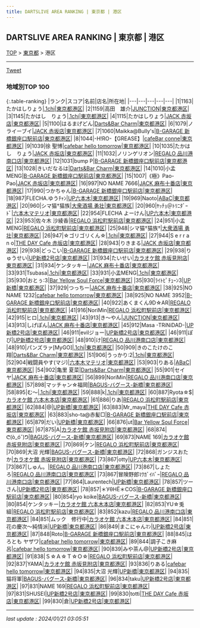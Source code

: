 ```yaml
---
title: DARTSLIVE AREA RANKING | 東京都 | 港区
---
```

## DARTSLIVE AREA RANKING | 東京都 | 港区

[TOP](/darts/rank/) > [東京都](/darts/rank/東京都/) > 港区

___

<a href="https://twitter.com/share?ref_src=twsrc%5Etfw" data-text="DARTSLIVE AREA RANKING | 東京都港区" class="twitter-share-button" data-via="DARTSLIVE" data-hashtags="DARTSLIVE" data-related="DARTSLIVE" data-show-count="false">Tweet</a>

### 地域別TOP 100

{:.table-ranking}
|ランク|スコア|名前|店名|所在地|
|---|---|---|---|---|
|1|1163|たかはしりょう|<a href="https://search.dartslive.com/jp/shop/b235d7f7bf0ba3330d9b047a20a7ba1e">.1chi</a>|<a href="/darts/rank/東京都/港区">東京都港区</a>|
|2|1159|高田　雄介|<a href="https://search.dartslive.com/jp/shop/4d9bdca29e4ac0bd0d9b047a20a7ba1e">JUNCTION</a>|<a href="/darts/rank/東京都/港区">東京都港区</a>|
|3|1145|たかはし　りょう|<a href="https://search.dartslive.com/jp/shop/b235d7f7bf0ba3330d9b047a20a7ba1e">.1chi</a>|<a href="/darts/rank/東京都/港区">東京都港区</a>|
|4|1115|たかはしりょう|<a href="https://search.dartslive.com/jp/shop/528b0f4561aec7220d9b047a20a7ba1e">JACK 赤坂店</a>|<a href="/darts/rank/東京都/港区">東京都港区</a>|
|5|1100|はるまげどん|<a href="https://search.dartslive.com/jp/shop/1a30b3e1294d5cbd0d9b047a20a7ba1e">Darts&Bar Charm</a>|<a href="/darts/rank/東京都/港区">東京都港区</a>|
|6|1079|ノライーブイ|<a href="https://search.dartslive.com/jp/shop/528b0f4561aec7220d9b047a20a7ba1e">JACK 赤坂店</a>|<a href="/darts/rank/東京都/港区">東京都港区</a>|
|7|1060|Maikka@Bully&#x27;s|<a href="https://search.dartslive.com/jp/shop/914cd128e0809979790ab824ce8730e5">B-GARAGE 新橋銀座口駅前店</a>|<a href="/darts/rank/東京都/港区">東京都港区</a>|
|8|1044|-H!RO-【GREASE】|<a href="https://search.dartslive.com/jp/shop/3746c61ee72d8f705f9f3321c1147265">cafeBar conne</a>|<a href="/darts/rank/東京都/港区">東京都港区</a>|
|9|1039|徐 聖博|<a href="https://search.dartslive.com/jp/shop/38bd417210316cc60d9b047a20a7ba1e">cafebar hello tomorrow</a>|<a href="/darts/rank/東京都/港区">東京都港区</a>|
|10|1035|たかはし　りょう|<a href="https://search.dartslive.com/jp/shop/528b0f4561aec7220d9b047a20a7ba1e">JACK 赤坂店</a>|<a href="/darts/rank/東京都/港区">東京都港区</a>|
|11|1032|ノリンゲリオン|<a href="https://search.dartslive.com/jp/shop/0f563e86be4563d328032249b44395af">REGALO 品川港南口店</a>|<a href="/darts/rank/東京都/港区">東京都港区</a>|
|12|1031|bump P|<a href="https://search.dartslive.com/jp/shop/914cd128e0809979790ab824ce8730e5">B-GARAGE 新橋銀座口駅前店</a>|<a href="/darts/rank/東京都/港区">東京都港区</a>|
|13|1028|きいだなるは|<a href="https://search.dartslive.com/jp/shop/1a30b3e1294d5cbd0d9b047a20a7ba1e">Darts&Bar Charm</a>|<a href="/darts/rank/東京都/港区">東京都港区</a>|
|14|1010|小孟MENG|<a href="https://search.dartslive.com/jp/shop/914cd128e0809979790ab824ce8730e5">B-GARAGE 新橋銀座口駅前店</a>|<a href="/darts/rank/東京都/港区">東京都港区</a>|
|15|1007|《極》Pao-Pao|<a href="https://search.dartslive.com/jp/shop/528b0f4561aec7220d9b047a20a7ba1e">JACK 赤坂店</a>|<a href="/darts/rank/東京都/港区">東京都港区</a>|
|16|997|NO NAME 7666|<a href="https://search.dartslive.com/jp/shop/ea35610e0193bfc30d9b047a20a7ba1e">JACK 麻布十番店</a>|<a href="/darts/rank/東京都/港区">東京都港区</a>|
|17|990|つかちゃん|<a href="https://search.dartslive.com/jp/shop/914cd128e0809979790ab824ce8730e5">B-GARAGE 新橋銀座口駅前店</a>|<a href="/darts/rank/東京都/港区">東京都港区</a>|
|18|987|FLECHA.ゆうﾁｬﾝ|<a href="https://search.dartslive.com/jp/shop/9bdd926a14484c0358d385ea46352d8f">UP六本木</a>|<a href="/darts/rank/東京都/港区">東京都港区</a>|
|19|969|Naoto|<a href="https://search.dartslive.com/jp/shop/e8141e2d410f2dac0d9b047a20a7ba1e">ABaC</a>|<a href="/darts/rank/東京都/港区">東京都港区</a>|
|20|960|シマ猫†猫族|<a href="https://search.dartslive.com/jp/shop/cbd5f91b04afbfac0d9b047a20a7ba1e">大衆酒場 勇壮</a>|<a href="/darts/rank/東京都/港区">東京都港区</a>|
|20|960|ﾔｯﾁｮ＠ﾄﾘﾆﾀﾞｰﾄﾞ|<a href="https://search.dartslive.com/jp/shop/fa99448f3832c8c60d9b047a20a7ba1e">六本木マテリオ</a>|<a href="/darts/rank/東京都/港区">東京都港区</a>|
|22|954|FLECHA よーけん|<a href="https://search.dartslive.com/jp/shop/9bdd926a14484c0358d385ea46352d8f">UP六本木</a>|<a href="/darts/rank/東京都/港区">東京都港区</a>|
|23|953|佐々木 沙綾香|<a href="https://search.dartslive.com/jp/shop/751d4a137ad11619b21333aee1bd51e4">REGALO 浜松町駅前店</a>|<a href="/darts/rank/東京都/港区">東京都港区</a>|
|24|951|小孟MENG|<a href="https://search.dartslive.com/jp/shop/751d4a137ad11619b21333aee1bd51e4">REGALO 浜松町駅前店</a>|<a href="/darts/rank/東京都/港区">東京都港区</a>|
|25|948|シマ猫†猫族†|<a href="https://search.dartslive.com/jp/shop/cbd5f91b04afbfac0d9b047a20a7ba1e">大衆酒場 勇壮</a>|<a href="/darts/rank/東京都/港区">東京都港区</a>|
|26|947|☆ゴリゴリくん☆|<a href="https://search.dartslive.com/jp/shop/b235d7f7bf0ba3330d9b047a20a7ba1e">.1chi</a>|<a href="/darts/rank/東京都/港区">東京都港区</a>|
|27|944|S e r r a n o|<a href="https://search.dartslive.com/jp/shop/f1fba1fcf30599f00d9b047a20a7ba1e">THE DAY Cafe 赤坂店</a>|<a href="/darts/rank/東京都/港区">東京都港区</a>|
|28|943|りきまる|<a href="https://search.dartslive.com/jp/shop/528b0f4561aec7220d9b047a20a7ba1e">JACK 赤坂店</a>|<a href="/darts/rank/東京都/港区">東京都港区</a>|
|29|938|どっこい|<a href="https://search.dartslive.com/jp/shop/914cd128e0809979790ab824ce8730e5">B-GARAGE 新橋銀座口駅前店</a>|<a href="/darts/rank/東京都/港区">東京都港区</a>|
|29|938|りゅうせい|<a href="https://search.dartslive.com/jp/shop/f4d4fd79ed7bde8a774c926eb736cb5a">UP新橋2号店</a>|<a href="/darts/rank/東京都/港区">東京都港区</a>|
|31|934|たいせい|<a href="https://search.dartslive.com/jp/shop/045cc229bdb85e05f454cb89828a1cfe">カラオケ館 赤坂見附店</a>|<a href="/darts/rank/東京都/港区">東京都港区</a>|
|31|934|ケンタッキー|<a href="https://search.dartslive.com/jp/shop/ea35610e0193bfc30d9b047a20a7ba1e">JACK 麻布十番店</a>|<a href="/darts/rank/東京都/港区">東京都港区</a>|
|33|931|Tsubasa|<a href="https://search.dartslive.com/jp/shop/b235d7f7bf0ba3330d9b047a20a7ba1e">.1chi</a>|<a href="/darts/rank/東京都/港区">東京都港区</a>|
|33|931|小孟MENG|<a href="https://search.dartslive.com/jp/shop/b235d7f7bf0ba3330d9b047a20a7ba1e">.1chi</a>|<a href="/darts/rank/東京都/港区">東京都港区</a>|
|35|930|おとぅ:3|<a href="https://search.dartslive.com/jp/shop/f25f92408810e06f58d385ea46352d8f">Bar Yellow Soul Force</a>|<a href="/darts/rank/東京都/港区">東京都港区</a>|
|35|930|ﾗｲﾄﾋﾟﾁｭｰﾝ3|<a href="https://search.dartslive.com/jp/shop/23d3f20761de29b8a3f63593b5358cc4">UP新橋</a>|<a href="/darts/rank/東京都/港区">東京都港区</a>|
|37|929|つっちー|<a href="https://search.dartslive.com/jp/shop/ea35610e0193bfc30d9b047a20a7ba1e">JACK 麻布十番店</a>|<a href="/darts/rank/東京都/港区">東京都港区</a>|
|38|925|NO NAME 1232|<a href="https://search.dartslive.com/jp/shop/38bd417210316cc60d9b047a20a7ba1e">cafebar hello tomorrow</a>|<a href="/darts/rank/東京都/港区">東京都港区</a>|
|38|925|NO NAME 3952|<a href="https://search.dartslive.com/jp/shop/914cd128e0809979790ab824ce8730e5">B-GARAGE 新橋銀座口駅前店</a>|<a href="/darts/rank/東京都/港区">東京都港区</a>|
|40|922|あくまくん9D☆AR|<a href="https://search.dartslive.com/jp/shop/751d4a137ad11619b21333aee1bd51e4">REGALO 浜松町駅前店</a>|<a href="/darts/rank/東京都/港区">東京都港区</a>|
|41|916|NoriMin|<a href="https://search.dartslive.com/jp/shop/751d4a137ad11619b21333aee1bd51e4">REGALO 浜松町駅前店</a>|<a href="/darts/rank/東京都/港区">東京都港区</a>|
|42|915|ヒロ|<a href="https://search.dartslive.com/jp/shop/b235d7f7bf0ba3330d9b047a20a7ba1e">.1chi</a>|<a href="/darts/rank/東京都/港区">東京都港区</a>|
|43|913|き〜やん|<a href="https://search.dartslive.com/jp/shop/4d9bdca29e4ac0bd0d9b047a20a7ba1e">JUNCTION</a>|<a href="/darts/rank/東京都/港区">東京都港区</a>|
|43|913|しげぽん|<a href="https://search.dartslive.com/jp/shop/ea35610e0193bfc30d9b047a20a7ba1e">JACK 麻布十番店</a>|<a href="/darts/rank/東京都/港区">東京都港区</a>|
|45|912|Masa -TRiNiDAD-|<a href="https://search.dartslive.com/jp/shop/f4d4fd79ed7bde8a774c926eb736cb5a">UP新橋2号店</a>|<a href="/darts/rank/東京都/港区">東京都港区</a>|
|46|911|evilジョー|<a href="https://search.dartslive.com/jp/shop/f4d4fd79ed7bde8a774c926eb736cb5a">UP新橋2号店</a>|<a href="/darts/rank/東京都/港区">東京都港区</a>|
|46|911|ぽぴ|<a href="https://search.dartslive.com/jp/shop/f4d4fd79ed7bde8a774c926eb736cb5a">UP新橋2号店</a>|<a href="/darts/rank/東京都/港区">東京都港区</a>|
|48|910|け|<a href="https://search.dartslive.com/jp/shop/0f563e86be4563d328032249b44395af">REGALO 品川港南口店</a>|<a href="/darts/rank/東京都/港区">東京都港区</a>|
|48|910|パンズラァ[MyGO]|<a href="https://search.dartslive.com/jp/shop/b235d7f7bf0ba3330d9b047a20a7ba1e">.1chi</a>|<a href="/darts/rank/東京都/港区">東京都港区</a>|
|50|909|きのこたけのこ翔|<a href="https://search.dartslive.com/jp/shop/1a30b3e1294d5cbd0d9b047a20a7ba1e">Darts&Bar Charm</a>|<a href="/darts/rank/東京都/港区">東京都港区</a>|
|51|906|うっかり:2|<a href="https://search.dartslive.com/jp/shop/b235d7f7bf0ba3330d9b047a20a7ba1e">.1chi</a>|<a href="/darts/rank/東京都/港区">東京都港区</a>|
|52|904|戦闘員やす(マジ)|<a href="https://search.dartslive.com/jp/shop/fa99448f3832c8c60d9b047a20a7ba1e">六本木マテリオ</a>|<a href="/darts/rank/東京都/港区">東京都港区</a>|
|53|903|りある|<a href="https://search.dartslive.com/jp/shop/e8141e2d410f2dac0d9b047a20a7ba1e">ABaC</a>|<a href="/darts/rank/東京都/港区">東京都港区</a>|
|54|902|亀里 夏菜|<a href="https://search.dartslive.com/jp/shop/1a30b3e1294d5cbd0d9b047a20a7ba1e">Darts&Bar Charm</a>|<a href="/darts/rank/東京都/港区">東京都港区</a>|
|55|901|セイヤ|<a href="https://search.dartslive.com/jp/shop/ea35610e0193bfc30d9b047a20a7ba1e">JACK 麻布十番店</a>|<a href="/darts/rank/東京都/港区">東京都港区</a>|
|56|899|NoriMin|<a href="https://search.dartslive.com/jp/shop/0f563e86be4563d328032249b44395af">REGALO 品川港南口店</a>|<a href="/darts/rank/東京都/港区">東京都港区</a>|
|57|898|マッチャン☆福岡|<a href="https://search.dartslive.com/jp/shop/20be71ee864a3df50d9b047a20a7ba1e">BAGUS-バグース-新橋</a>|<a href="/darts/rank/東京都/港区">東京都港区</a>|
|58|895|む〜|<a href="https://search.dartslive.com/jp/shop/b235d7f7bf0ba3330d9b047a20a7ba1e">.1chi</a>|<a href="/darts/rank/東京都/港区">東京都港区</a>|
|59|888|k|<a href="https://search.dartslive.com/jp/shop/b235d7f7bf0ba3330d9b047a20a7ba1e">.1chi</a>|<a href="/darts/rank/東京都/港区">東京都港区</a>|
|60|887|Ryota☆$|<a href="https://search.dartslive.com/jp/shop/ff4193c00ebd8d6325d56fb0e5c39bac">カラオケ館 六本木本店</a>|<a href="/darts/rank/東京都/港区">東京都港区</a>|
|61|886|りあ|<a href="https://search.dartslive.com/jp/shop/751d4a137ad11619b21333aee1bd51e4">REGALO 浜松町駅前店</a>|<a href="/darts/rank/東京都/港区">東京都港区</a>|
|62|884|@|<a href="https://search.dartslive.com/jp/shop/23d3f20761de29b8a3f63593b5358cc4">UP新橋</a>|<a href="/darts/rank/東京都/港区">東京都港区</a>|
|63|883|Mr_maya|<a href="https://search.dartslive.com/jp/shop/f1fba1fcf30599f00d9b047a20a7ba1e">THE DAY Cafe 赤坂店</a>|<a href="/darts/rank/東京都/港区">東京都港区</a>|
|63|883|sho-ta@赤髪□|<a href="https://search.dartslive.com/jp/shop/914cd128e0809979790ab824ce8730e5">B-GARAGE 新橋銀座口駅前店</a>|<a href="/darts/rank/東京都/港区">東京都港区</a>|
|65|879|だい|<a href="https://search.dartslive.com/jp/shop/23d3f20761de29b8a3f63593b5358cc4">UP新橋</a>|<a href="/darts/rank/東京都/港区">東京都港区</a>|
|66|876|ut|<a href="https://search.dartslive.com/jp/shop/f25f92408810e06f58d385ea46352d8f">Bar Yellow Soul Force</a>|<a href="/darts/rank/東京都/港区">東京都港区</a>|
|67|875|A|<a href="https://search.dartslive.com/jp/shop/045cc229bdb85e05f454cb89828a1cfe">カラオケ館 赤坂見附店</a>|<a href="/darts/rank/東京都/港区">東京都港区</a>|
|68|874|ᕦ(ò_óˇ)ᕤ|<a href="https://search.dartslive.com/jp/shop/20be71ee864a3df50d9b047a20a7ba1e">BAGUS-バグース-新橋</a>|<a href="/darts/rank/東京都/港区">東京都港区</a>|
|69|873|NAME 169|<a href="https://search.dartslive.com/jp/shop/045cc229bdb85e05f454cb89828a1cfe">カラオケ館 赤坂見附店</a>|<a href="/darts/rank/東京都/港区">東京都港区</a>|
|70|869|ケン|<a href="https://search.dartslive.com/jp/shop/751d4a137ad11619b21333aee1bd51e4">REGALO 浜松町駅前店</a>|<a href="/darts/rank/東京都/港区">東京都港区</a>|
|70|869|大沼 光輝|<a href="https://search.dartslive.com/jp/shop/20be71ee864a3df50d9b047a20a7ba1e">BAGUS-バグース-新橋</a>|<a href="/darts/rank/東京都/港区">東京都港区</a>|
|72|868|ガンジスおたか|<a href="https://search.dartslive.com/jp/shop/045cc229bdb85e05f454cb89828a1cfe">カラオケ館 赤坂見附店</a>|<a href="/darts/rank/東京都/港区">東京都港区</a>|
|73|867|otty|<a href="https://search.dartslive.com/jp/shop/9bdd926a14484c0358d385ea46352d8f">UP六本木</a>|<a href="/darts/rank/東京都/港区">東京都港区</a>|
|73|867|しゅん。|<a href="https://search.dartslive.com/jp/shop/0f563e86be4563d328032249b44395af">REGALO 品川港南口店</a>|<a href="/darts/rank/東京都/港区">東京都港区</a>|
|73|867|しょたろ|<a href="https://search.dartslive.com/jp/shop/0f563e86be4563d328032249b44395af">REGALO 品川港南口店</a>|<a href="/darts/rank/東京都/港区">東京都港区</a>|
|73|867|冒険野郎ﾏｸｶﾞｲﾊﾞｰ|<a href="https://search.dartslive.com/jp/shop/0f563e86be4563d328032249b44395af">REGALO 品川港南口店</a>|<a href="/darts/rank/東京都/港区">東京都港区</a>|
|77|864|Laurentech|<a href="https://search.dartslive.com/jp/shop/23d3f20761de29b8a3f63593b5358cc4">UP新橋</a>|<a href="/darts/rank/東京都/港区">東京都港区</a>|
|78|857|ツーさん|<a href="https://search.dartslive.com/jp/shop/f4d4fd79ed7bde8a774c926eb736cb5a">UP新橋2号店</a>|<a href="/darts/rank/東京都/港区">東京都港区</a>|
|78|857|＊УθΗЁ＊COS|<a href="https://search.dartslive.com/jp/shop/914cd128e0809979790ab824ce8730e5">B-GARAGE 新橋銀座口駅前店</a>|<a href="/darts/rank/東京都/港区">東京都港区</a>|
|80|854|ryo koike|<a href="https://search.dartslive.com/jp/shop/20be71ee864a3df50d9b047a20a7ba1e">BAGUS-バグース-新橋</a>|<a href="/darts/rank/東京都/港区">東京都港区</a>|
|80|854|ケンタッキー|<a href="https://search.dartslive.com/jp/shop/ff4193c00ebd8d6325d56fb0e5c39bac">カラオケ館 六本木本店</a>|<a href="/darts/rank/東京都/港区">東京都港区</a>|
|82|853|YU☆兎組|<a href="https://search.dartslive.com/jp/shop/751d4a137ad11619b21333aee1bd51e4">REGALO 浜松町駅前店</a>|<a href="/darts/rank/東京都/港区">東京都港区</a>|
|83|852|kazu|<a href="https://search.dartslive.com/jp/shop/0f563e86be4563d328032249b44395af">REGALO 品川港南口店</a>|<a href="/darts/rank/東京都/港区">東京都港区</a>|
|84|851|ムック　修行中|<a href="https://search.dartslive.com/jp/shop/ff4193c00ebd8d6325d56fb0e5c39bac">カラオケ館 六本木本店</a>|<a href="/darts/rank/東京都/港区">東京都港区</a>|
|84|851|花の慶次〜純情派|<a href="https://search.dartslive.com/jp/shop/23d3f20761de29b8a3f63593b5358cc4">UP新橋</a>|<a href="/darts/rank/東京都/港区">東京都港区</a>|
|86|849|まこにゃんﾏﾝ|<a href="https://search.dartslive.com/jp/shop/f4d4fd79ed7bde8a774c926eb736cb5a">UP新橋2号店</a>|<a href="/darts/rank/東京都/港区">東京都港区</a>|
|87|848|Roto|<a href="https://search.dartslive.com/jp/shop/914cd128e0809979790ab824ce8730e5">B-GARAGE 新橋銀座口駅前店</a>|<a href="/darts/rank/東京都/港区">東京都港区</a>|
|88|845|はろとも ヤザワ|<a href="https://search.dartslive.com/jp/shop/38bd417210316cc60d9b047a20a7ba1e">cafebar hello tomorrow</a>|<a href="/darts/rank/東京都/港区">東京都港区</a>|
|89|844|調子こき麻呂|<a href="https://search.dartslive.com/jp/shop/38bd417210316cc60d9b047a20a7ba1e">cafebar hello tomorrow</a>|<a href="/darts/rank/東京都/港区">東京都港区</a>|
|90|839|みや茶ん@|<a href="https://search.dartslive.com/jp/shop/f4d4fd79ed7bde8a774c926eb736cb5a">UP新橋2号店</a>|<a href="/darts/rank/東京都/港区">東京都港区</a>|
|91|838|Ｓ☆Ａ☆Ｔ☆Ｏ☆|<a href="https://search.dartslive.com/jp/shop/751d4a137ad11619b21333aee1bd51e4">REGALO 浜松町駅前店</a>|<a href="/darts/rank/東京都/港区">東京都港区</a>|
|92|837|YAMA|<a href="https://search.dartslive.com/jp/shop/045cc229bdb85e05f454cb89828a1cfe">カラオケ館 赤坂見附店</a>|<a href="/darts/rank/東京都/港区">東京都港区</a>|
|93|836|りある|<a href="https://search.dartslive.com/jp/shop/38bd417210316cc60d9b047a20a7ba1e">cafebar hello tomorrow</a>|<a href="/darts/rank/東京都/港区">東京都港区</a>|
|94|835|大沼 光輝|<a href="https://search.dartslive.com/jp/shop/23d3f20761de29b8a3f63593b5358cc4">UP新橋</a>|<a href="/darts/rank/東京都/港区">東京都港区</a>|
|94|835|猫将軍|<a href="https://search.dartslive.com/jp/shop/20be71ee864a3df50d9b047a20a7ba1e">BAGUS-バグース-新橋</a>|<a href="/darts/rank/東京都/港区">東京都港区</a>|
|96|834|taku|<a href="https://search.dartslive.com/jp/shop/f4d4fd79ed7bde8a774c926eb736cb5a">UP新橋2号店</a>|<a href="/darts/rank/東京都/港区">東京都港区</a>|
|97|831|NAME 169|<a href="https://search.dartslive.com/jp/shop/751d4a137ad11619b21333aee1bd51e4">REGALO 浜松町駅前店</a>|<a href="/darts/rank/東京都/港区">東京都港区</a>|
|97|831|SHUSEI|<a href="https://search.dartslive.com/jp/shop/f4d4fd79ed7bde8a774c926eb736cb5a">UP新橋2号店</a>|<a href="/darts/rank/東京都/港区">東京都港区</a>|
|99|830|totti|<a href="https://search.dartslive.com/jp/shop/f1fba1fcf30599f00d9b047a20a7ba1e">THE DAY Cafe 赤坂店</a>|<a href="/darts/rank/東京都/港区">東京都港区</a>|
|99|830|倉|<a href="https://search.dartslive.com/jp/shop/f4d4fd79ed7bde8a774c926eb736cb5a">UP新橋2号店</a>|<a href="/darts/rank/東京都/港区">東京都港区</a>|



___

_last update : 2024/01/21 03:05:51_


<script src="https://cdnjs.cloudflare.com/ajax/libs/jquery/3.6.1/jquery.min.js" integrity="sha512-aVKKRRi/Q/YV+4mjoKBsE4x3H+BkegoM/em46NNlCqNTmUYADjBbeNefNxYV7giUp0VxICtqdrbqU7iVaeZNXA==" crossorigin="anonymous" referrerpolicy="no-referrer"></script>
<script src="https://cdnjs.cloudflare.com/ajax/libs/jquery.tablesorter/2.31.3/js/jquery.tablesorter.min.js" integrity="sha512-qzgd5cYSZcosqpzpn7zF2ZId8f/8CHmFKZ8j7mU4OUXTNRd5g+ZHBPsgKEwoqxCtdQvExE5LprwwPAgoicguNg==" crossorigin="anonymous" referrerpolicy="no-referrer"></script>
<link rel="stylesheet" href="https://cdnjs.cloudflare.com/ajax/libs/jquery.tablesorter/2.31.3/css/theme.default.min.css" integrity="sha512-wghhOJkjQX0Lh3NSWvNKeZ0ZpNn+SPVXX1Qyc9OCaogADktxrBiBdKGDoqVUOyhStvMBmJQ8ZdMHiR3wuEq8+w==" crossorigin="anonymous" referrerpolicy="no-referrer" />
<script>
$(function() {
    $(".table-ranking").tablesorter({sortList:[[0, 0]]});
});
</script>

<script async src="https://platform.twitter.com/widgets.js" charset="utf-8"></script>